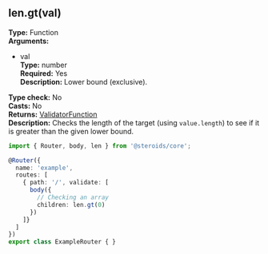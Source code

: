 ## len.gt(val)

**Type:** Function  
**Arguments:**
  - val  
    **Type:** number  
    **Required:** Yes  
    **Description:** Lower bound (exclusive).

**Type check:** No  
**Casts:** No  
**Returns:** [ValidatorFunction](../router-decorator/routedefinition/validationrule/validatorfunction)  
**Description:** Checks the length of the target (using `value.length`) to see if it is greater than the given lower bound.

```ts
import { Router, body, len } from '@steroids/core';

@Router({
  name: 'example',
  routes: [
    { path: '/', validate: [
      body({
        // Checking an array
        children: len.gt(0)
      })
    ]}
  ]
})
export class ExampleRouter { }
```
